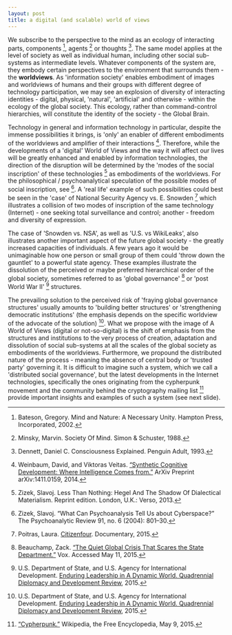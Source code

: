 ```yaml
---
layout: post
title: a digital (and scalable) world of views
---
```


We subscribe to the perspective to the mind as an ecology of interacting parts, components [^1], agents [^3] or thoughts [^2]. The same model applies at the level of society as well as individual human, including other social sub-systems as intermediate levels. Whatever components of the system are, they embody certain perspectives to the environment that surrounds them - the **worldviews**. As 'information society' enables embodiment of images and worldviews of humans and their groups with different degree of technology participation, we may see an explosion of diversity of interacting identities - digital, physical, 'natural', 'artificial' and otherwise - within the ecology of the global society. This ecology, rather than command-control hierarchies, will constitute the identity of the society - the Global Brain.

Technology in general and information technology in particular, despite the immense possibilities it brings, is 'only' an enabler of different embodiments of the worldviews and amplifier of their interactions [^4]. Therefore, while the developments of a 'digital' World of Views and the way it will affect our lives will be greatly enhanced and enabled by information technologies, the direction of the disruption will be determined by the 'modes of the social inscription' of these technologies [^6] as embodiments of the worldviews. For the philosophical / psychoanalytical speculation of the possible modes of social inscription, see [^5]. A 'real life' example of such possibilities could best be seen in the 'case' of National Security Agency vs. E. Snowden [^7] which illustrates a collision of two modes of inscription of the same technology (Internet) - one seeking total surveillance and control; another - freedom and diversity of expression.

The case of 'Snowden vs. NSA', as well as 'U.S. vs WikiLeaks', also illustrates another important aspect of the future global society - the greatly increased capacities of individuals. A few years ago it would be unimaginable how one person or small group of them could 'throw down the gauntlet' to a powerful state agency. These examples illustrate the dissolution of the perceived or maybe preferred hierarchical order of the global society, sometimes referred to as 'global governance' [^8] or 'post World War II' [^9] structures.

The prevailing solution to the perceived risk of 'fraying global governance structures' usually amounts to 'building better structures' or 'strengthening democratic institutions' (the emphasis depends on the specific worldview of the advocate of the solution) [^9]. What we propose with the image of A World of Views (digital or not-so-digital) is the shift of emphasis from the structures and institutions to the very process of creation, adaptation and dissolution of social sub-systems at all the scales of the global society as embodiments of the worldviews. Furthermore, we propound the distributed nature of the process - meaning the absence of central body or 'trusted party' governing it. It is difficult to imagine such a system, which we call a 'distributed social governance', but the latest developments in the Internet technologies, specifically the ones originating from the cypherpunk movement and the community behind the cryptography mailing list [^10] provide important insights and examples of such a system (see next slide).

[^1]: Bateson, Gregory. Mind and Nature: A Necessary Unity. Hampton Press, Incorporated, 2002.
[^2]: Dennett, Daniel C. Consciousness Explained. Penguin Adult, 1993.
[^3]: Minsky, Marvin. Society Of Mind. Simon & Schuster, 1988.
[^4]: Weinbaum, David, and Viktoras Veitas. [“Synthetic Cognitive Development: Where Intelligence Comes from.”](http://arxiv.org/abs/1411.0159) ArXiv Preprint arXiv:1411.0159, 2014.
[^5]: Zizek, Slavoj. “What Can Psychoanalysis Tell Us about Cyberspace?” The Psychoanalytic Review 91, no. 6 (2004): 801–30.
[^6]: Zizek, Slavoj. Less Than Nothing: Hegel And The Shadow Of Dialectical Materialism. Reprint edition. London, U.K.: Verso, 2013.
[^7]: Poitras, Laura. [Citizenfour](http://www.imdb.com/title/tt4044364/?ref_=fn_al_tt_1). Documentary, 2015.
[^8]: Beauchamp, Zack. [“The Quiet Global Crisis That Scares the State Department.”](http://www.vox.com/2015/4/29/8514239/qddr-2015) Vox. Accessed May 11, 2015.
[^9]: U.S. Department of State, and U.S. Agency for International Development. [Enduring Leadership in A Dynamic World. Quadrennial Diplomacy and Development Review](www.usaid.gov/sites/default/files/documents/1870/QDDR2015.pdf), 2015.
[^10]: [“Cypherpunk.”](http://en.wikipedia.org/w/index.php?title=Cypherpunk&oldid=661625856) Wikipedia, the Free Encyclopedia, May 9, 2015.
